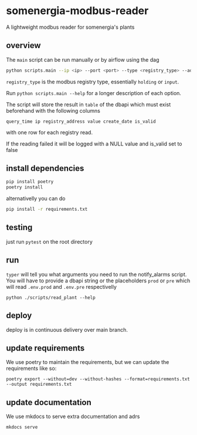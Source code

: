 # somenergia-modbus-reader

A lightweight modbus reader for somenergia's plants

## overview

The `main` script can be run manually or by airflow using the dag

```bash
python scripts.main --ip <ip> --port <port> --type <registry_type> --address <address> --count <count> --dbapi <dbapi> --table <table>
```

`registry_type` is the modbus registry type, essentially `holding` or `input`.

Run `python scripts.main --help` for a longer description of each option.

The script will store the result in `table` of the dbapi which must exist beforehand with the following columns

`query_time ip registry_address value create_date is_valid`

with one row for each registry read.

If the reading failed it will be logged with a NULL value and is_valid set to false

## install dependencies

```bash
pip install poetry
poetry install
```

alternativelly you can do

```bash
pip install -r requirements.txt
```

## testing

just run `pytest` on the root directory

## run

`typer` will tell you what arguments you need to run the notify_alarms script. You will have to provide a dbapi string or the placeholders `prod` or `pre` which will read `.env.prod` and `.env.pre` respectivelly

`python ./scripts/read_plant --help`

## deploy

deploy is in continuous delivery over main branch.

## update requirements

We use poetry to maintain the requirements, but we can update the requirements like so:

`poetry export --without=dev --without-hashes --format=requirements.txt --output requirements.txt`

## update documentation

We use mkdocs to serve extra documentation and adrs

`mkdocs serve`